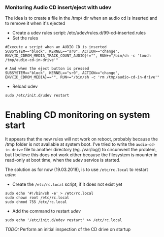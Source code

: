 ### Monitoring Audio CD insert/eject with udev
The idea is to create a file in the /tmp/ dir when an audio cd is inserted and to remove it when it's ejected
- Create a udev rules script: /etc/udev/rules.d/99-cd-inserted.rules
- Set the rules
```
#Execute a script when an AUDIO CD is inserted
SUBSYSTEM=="block", KERNEL=="sr0", ACTION=="change", ENV{ID_CDROM_MEDIA_TRACK_COUNT_AUDIO}!="", RUN+="/bin/sh -c 'touch /tmp/audio-cd-in-drive'"

# And when the eject button is pressed
SUBSYSTEM=="block", KERNEL=="sr0", ACTION=="change", ENV{ID_CDROM_MEDIA}=="", RUN+="/bin/sh -c 'rm /tmp/audio-cd-in-drive'"
```
- Reload udev
```
sudo /etc/init.d/udev restart
```

# Enabling CD monitoring on system start
It appears that the new rules will not work on reboot, probably because the /tmp folder is not available at system boot. I've tried to write the ```audio-cd-in-drive``` file to another directory (eg. /var/log/) to circumvent the problem, but I believe this does not work either because the filesystem is mounter in read-only at boot time, when the *udev* service is started.

The solution as for now (19.03.2018), is to use ```/etc/rc.local``` to restart *udev*:
- Create the ```/etc/rc.local``` script, if it does not exist yet
```
sudo echo '#!/bin/sh -e' > /etc/rc.local
sudo chown root /etc/rc.local
sudo chmod 755 /etc/rc.local
```
- Add the command to restart *udev*
```
sudo echo '/etc/init.d/udev restart' >> /etc/rc.local
```
*TODO:* Perform an initial inspection of the CD drive on startup 
